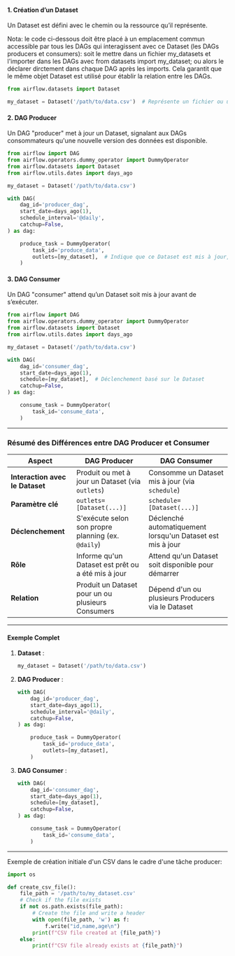 #### **1. Création d’un Dataset**
Un Dataset est défini avec le chemin ou la ressource qu’il représente.

Nota: le code ci-dessous doit être placé à un emplacement commun accessible par tous les DAGs qui interagissent avec ce Dataset (les DAGs producers et consumers): soit le mettre dans un fichier my_datasets et l'importer dans les DAGs avec from datasets import my_dataset; ou alors le déclarer dirctement dans chaque DAG après les imports. Cela garantit que le même objet Dataset est utilisé pour établir la relation entre les DAGs.

```python
from airflow.datasets import Dataset

my_dataset = Dataset('/path/to/data.csv')  # Représente un fichier ou une ressource
```

#### **2. DAG Producer**
Un DAG "producer" met à jour un Dataset, signalant aux DAGs consommateurs qu'une nouvelle version des données est disponible.


```python
from airflow import DAG
from airflow.operators.dummy_operator import DummyOperator
from airflow.datasets import Dataset
from airflow.utils.dates import days_ago

my_dataset = Dataset('/path/to/data.csv')

with DAG(
    dag_id='producer_dag',
    start_date=days_ago(1),
    schedule_interval='@daily',
    catchup=False,
) as dag:

    produce_task = DummyOperator(
        task_id='produce_data',
        outlets=[my_dataset],  # Indique que ce Dataset est mis à jour, et donc ce DAG est Producer
    )
```

#### **3. DAG Consumer**
Un DAG "consumer" attend qu’un Dataset soit mis à jour avant de s’exécuter.

```python
from airflow import DAG
from airflow.operators.dummy_operator import DummyOperator
from airflow.datasets import Dataset
from airflow.utils.dates import days_ago

my_dataset = Dataset('/path/to/data.csv')

with DAG(
    dag_id='consumer_dag',
    start_date=days_ago(1),
    schedule=[my_dataset],  # Déclenchement basé sur le Dataset
    catchup=False,
) as dag:

    consume_task = DummyOperator(
        task_id='consume_data',
    )
```

---

### **Résumé des Différences entre DAG Producer et Consumer**

| **Aspect**                 | **DAG Producer**                                | **DAG Consumer**                                |
|-----------------------------|------------------------------------------------|------------------------------------------------|
| **Interaction avec le Dataset** | Produit ou met à jour un Dataset (via `outlets`) | Consomme un Dataset mis à jour (via `schedule`) |
| **Paramètre clé**           | `outlets=[Dataset(...)]`                       | `schedule=[Dataset(...)]`                      |
| **Déclenchement**           | S'exécute selon son propre planning (ex. `@daily`) | Déclenché automatiquement lorsqu'un Dataset est mis à jour |
| **Rôle**                   | Informe qu'un Dataset est prêt ou a été mis à jour | Attend qu'un Dataset soit disponible pour démarrer |
| **Relation**                | Produit un Dataset pour un ou plusieurs Consumers | Dépend d'un ou plusieurs Producers via le Dataset |

---

#### **Exemple Complet**
1. **Dataset** :
   ```python
   my_dataset = Dataset('/path/to/data.csv')
   ```

2. **DAG Producer** :
   ```python
   with DAG(
       dag_id='producer_dag',
       start_date=days_ago(1),
       schedule_interval='@daily',
       catchup=False,
   ) as dag:

       produce_task = DummyOperator(
           task_id='produce_data',
           outlets=[my_dataset],
       )
   ```

3. **DAG Consumer** :
   ```python
   with DAG(
       dag_id='consumer_dag',
       start_date=days_ago(1),
       schedule=[my_dataset],
       catchup=False,
   ) as dag:

       consume_task = DummyOperator(
           task_id='consume_data',
       )
   ```

---

Exemple de création initiale d'un CSV dans le cadre d'une tâche producer:

```python
import os

def create_csv_file():
    file_path = '/path/to/my_dataset.csv'
    # Check if the file exists
    if not os.path.exists(file_path):
        # Create the file and write a header
        with open(file_path, 'w') as f:
            f.write("id,name,age\n")
        print(f"CSV file created at {file_path}")
    else:
        print(f"CSV file already exists at {file_path}")
```
